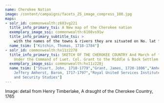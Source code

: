 ```yaml
---
name: Cherokee Nation
image: /content/campaigns/facets_25_image_compress_100.jpg
maps:
- solr_id: commonwealth:z603vg221
  title_info_primary_tsi: A New map of the Cherokee nation
  exemplary_image_ssi: commonwealth:6108vs91w
  title_info_primary_subtitle_tsi: > 
    with the names of the towns & rivers they are situated on No. lat from 34 to 36
  name_tsim: ["Kitchin, Thomas, 1718-1784"]
- solr_id: commonwealth:hx11z2278
  title_info_primary_tsi: SKETCH OF THE CHEROKEE COUNTRY And March of the Troops
    Under the Command of Luet. Col. Grant to the Middle & Back Settlem:ts. 1761
  exemplary_image_ssi: commonwealth:hx11z228j
  name_tsim: ["Stuart, John, 1718-1779","Grant, James, 1720-1806","Amherst,
    Jeffery Amherst, Baron, 1717-1797","Royal United Services Institute for Defence
    and Security Studies"]
---
```

Image: detail from Henry Timberlake, A draught of the Cherokee Country, 1765